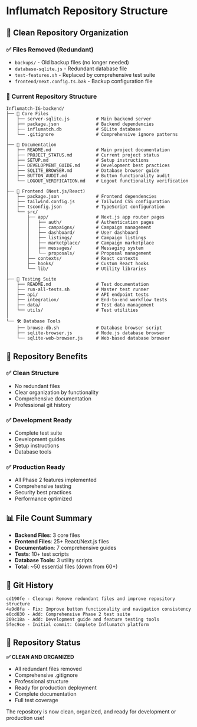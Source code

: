 # Influmatch Repository Structure

## 📁 **Clean Repository Organization**

### **✅ Files Removed (Redundant)**
- `backups/` - Old backup files (no longer needed)
- `database-sqlite.js` - Redundant database file
- `test-features.sh` - Replaced by comprehensive test suite
- `frontend/next.config.ts.bak` - Backup configuration file

### **📂 Current Repository Structure**

```
Influmatch-IG-backend/
├── 📄 Core Files
│   ├── server-sqlite.js          # Main backend server
│   ├── package.json              # Backend dependencies
│   ├── influmatch.db             # SQLite database
│   └── .gitignore                # Comprehensive ignore patterns
│
├── 📄 Documentation
│   ├── README.md                 # Main project documentation
│   ├── PROJECT_STATUS.md         # Current project status
│   ├── SETUP.md                  # Setup instructions
│   ├── DEVELOPMENT_GUIDE.md      # Development best practices
│   ├── SQLITE_BROWSER.md         # Database browser guide
│   ├── BUTTON_AUDIT.md           # Button functionality audit
│   └── LOGOUT_VERIFICATION.md    # Logout functionality verification
│
├── 🎨 Frontend (Next.js/React)
│   ├── package.json              # Frontend dependencies
│   ├── tailwind.config.js        # Tailwind CSS configuration
│   ├── tsconfig.json             # TypeScript configuration
│   └── src/
│       ├── app/                  # Next.js app router pages
│       │   ├── auth/             # Authentication pages
│       │   ├── campaigns/        # Campaign management
│       │   ├── dashboard/        # User dashboard
│       │   ├── listings/         # Campaign listings
│       │   ├── marketplace/      # Campaign marketplace
│       │   ├── messages/         # Messaging system
│       │   └── proposals/        # Proposal management
│       ├── contexts/             # React contexts
│       ├── hooks/                # Custom React hooks
│       └── lib/                  # Utility libraries
│
├── 🧪 Testing Suite
│   ├── README.md                 # Test documentation
│   ├── run-all-tests.sh          # Master test runner
│   ├── api/                      # API endpoint tests
│   ├── integration/              # End-to-end workflow tests
│   ├── data/                     # Test data management
│   └── utils/                    # Test utilities
│
└── 🛠️ Database Tools
    ├── browse-db.sh              # Database browser script
    ├── sqlite-browser.js         # Node.js database browser
    └── sqlite-web-browser.js     # Web-based database browser
```

## 🎯 **Repository Benefits**

### **✅ Clean Structure**
- No redundant files
- Clear organization by functionality
- Comprehensive documentation
- Professional git history

### **✅ Development Ready**
- Complete test suite
- Development guides
- Setup instructions
- Database tools

### **✅ Production Ready**
- All Phase 2 features implemented
- Comprehensive testing
- Security best practices
- Performance optimized

## 📊 **File Count Summary**

- **Backend Files**: 3 core files
- **Frontend Files**: 25+ React/Next.js files
- **Documentation**: 7 comprehensive guides
- **Tests**: 10+ test scripts
- **Database Tools**: 3 utility scripts
- **Total**: ~50 essential files (down from 60+)

## 🚀 **Git History**

```
cd190fe - Cleanup: Remove redundant files and improve repository structure
4a9d8fa - Fix: Improve button functionality and navigation consistency
e0cd830 - Add: Comprehensive Phase 2 test suite
209c18a - Add: Development guide and feature testing tools
5fec9ce - Initial commit: Complete Influmatch platform
```

## 🎉 **Repository Status**

**✅ CLEAN AND ORGANIZED**
- All redundant files removed
- Comprehensive .gitignore
- Professional structure
- Ready for production deployment
- Complete documentation
- Full test coverage

The repository is now clean, organized, and ready for development or production use!




